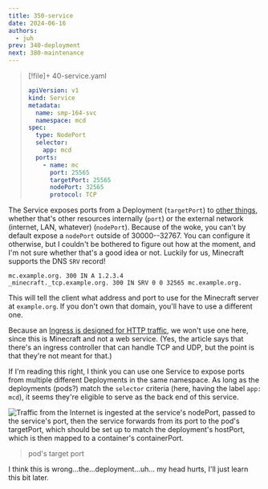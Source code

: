 ```yaml
---
title: 350-service
date: 2024-06-16
authors:
  - juh
prev: 340-deployment
next: 380-maintenance
---
```

> [!file]+ 40-service.yaml
> ```yaml
> apiVersion: v1
> kind: Service
> metadata:
>   name: smp-164-svc
>   namespace: mcd
> spec:
>   type: NodePort
>   selector:
>     app: mcd
>   ports:
>     - name: mc
>       port: 25565
>       targetPort: 25565
>       nodePort: 32565
>       protocol: TCP
> ```

The Service exposes ports from a Deployment (`targetPort`) to [other things](https://stackoverflow.com/a/61452441/6627273), whether that's other resources internally (`port`) or the external network (internet, LAN, whatever) (`nodePort`). Because of the woke, you can't by default expose a `nodePort` outside of 30000--32767. You can configure it otherwise, but I couldn't be bothered to figure out how at the moment, and I'm not sure whether that's a good idea or not. Luckily for us, Minecraft supports the DNS `SRV` record!

```
mc.example.org. 300 IN A 1.2.3.4
_minecraft._tcp.example.org. 300 IN SRV 0 0 32565 mc.example.org.
```

This will tell the client what address and port to use for the Minecraft server at `example.org`. If you don't own that domain, you'll have to use a different one.

Because an [Ingress is designed for HTTP traffic](https://kubernetes.github.io/ingress-nginx/user-guide/exposing-tcp-udp-services/), we won't use one here, since this is Minecraft and not a web service. (Yes, the article says that there's an ingress controller that can handle TCP and UDP, but the point is that they're not meant for that.)

If I'm reading this right, I think you can use one Service to expose ports from multiple different Deployments in the same namespace. As long as the deployments (pods?) match the `selector` criteria (here, having the label `app: mcd`), it seems they're eligible to serve as the back end of this service.

![Traffic from the Internet is ingested at the service's nodePort, passed to the service's port, then the service forwards from its port to the pod's targetPort, which should be set up to match the deployment's hostPort, which is then mapped to a container's containerPort.](images/k8s-nodeport-routing.png)

> pod's target port

I think this is wrong...the...deployment...uh... my head hurts, I'll just learn this bit later.